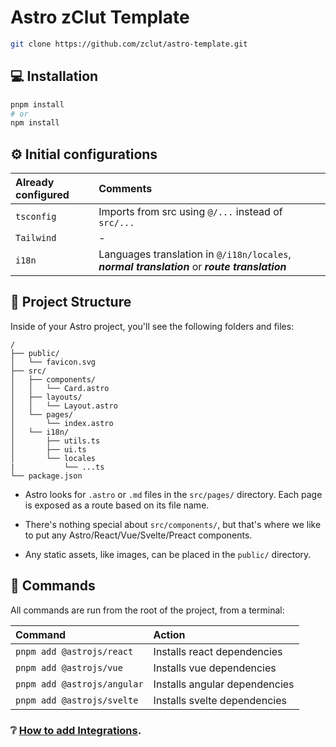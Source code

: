 # Astro zClut Template

```sh
git clone https://github.com/zclut/astro-template.git
```

## 💻 Installation

```sh
pnpm install
# or
npm install
```


## :gear: Initial configurations

| Already configured          | Comments |
| :------------------------   | :------- |
| `tsconfig`                  | Imports from src using `@/...` instead of `src/...`
| `Tailwind`                  | -
| `i18n`                      | Languages translation in `@/i18n/locales`, ***normal translation*** or ***route translation***


## 🚀 Project Structure

Inside of your Astro project, you'll see the following folders and files:

```text
/
├── public/
│   └── favicon.svg
├── src/
│   ├── components/
│   │   └── Card.astro
│   ├── layouts/
│   │   └── Layout.astro
│   └── pages/
│       └── index.astro
│   └── i18n/
│       ├── utils.ts
│       ├── ui.ts
│       └── locales
|           └── ...ts
└── package.json
```

- Astro looks for `.astro` or `.md` files in the `src/pages/` directory. Each page is exposed as a route based on its file name.

- There's nothing special about `src/components/`, but that's where we like to put any Astro/React/Vue/Svelte/Preact components.

- Any static assets, like images, can be placed in the `public/` directory.

## 🧞 Commands

All commands are run from the root of the project, from a terminal:

| Command                     | Action                                           |
| :------------------------   | :----------------------------------------------- |
| `pnpm add @astrojs/react`   | Installs react dependencies                      |
| `pnpm add @astrojs/vue`     | Installs vue dependencies                        |
| `pnpm add @astrojs/angular` | Installs angular dependencies                    |
| `pnpm add @astrojs/svelte`  | Installs svelte dependencies                     |

### ❔ [How to add Integrations](https://docs.astro.build/en/guides/integrations-guide/). 
